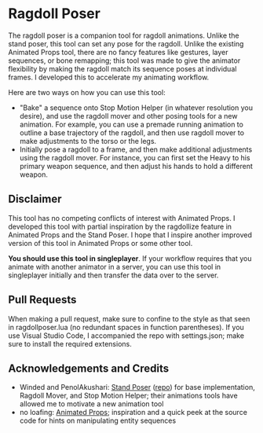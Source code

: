 
# Ragdoll Poser

The ragdoll poser is a companion tool for ragdoll animations. Unlike the stand poser, this tool can set any pose for the ragdoll. Unlike the existing Animated Props tool, there are no fancy features like gestures, layer sequences, or bone remapping; this tool was made to give the animator flexibility by making the ragdoll match its sequence poses at individual frames. I developed this to accelerate my animating workflow.

Here are two ways on how you can use this tool:

- "Bake" a sequence onto Stop Motion Helper (in whatever resolution you desire), and use the ragdoll mover and other posing tools for a new animation. For example, you can use a premade running animation to outline a base trajectory of the ragdoll, and then use ragdoll mover to make adjustments to the torso or the legs.
- Initially pose a ragdoll to a frame, and then make additional adjustments using the ragdoll mover. For instance, you can first set the Heavy to his primary weapon sequence, and then adjust his hands to hold a different weapon.

## Disclaimer

This tool has no competing conflicts of interest with Animated Props. I developed this tool with partial inspiration by the ragdollize feature in Animated Props and the Stand Poser. I hope that I inspire another improved version of this tool in Animated Props or some other tool.

**You should use this tool in singleplayer**. If your workflow requires that you animate with another animator in a server, you can use this tool in singleplayer initially and then transfer the data over to the server.

## Pull Requests

When making a pull request, make sure to confine to the style as that seen in ragdollposer.lua (no redundant spaces in function parentheses). If you use Visual Studio Code, I accompanied the repo with settings.json; make sure to install the required extensions.

## Acknowledgements and Credits

- Winded and PenolAkushari: [Stand Poser](https://steamcommunity.com/sharedfiles/filedetails/?id=104576786) ([repo](https://github.com/Winded/StandingPoseTool/tree/master)) for base implementation, Ragdoll Mover, and Stop Motion Helper; their animations tools have allowed me to motivate a new animation tool
- no loafing: [Animated Props](https://steamcommunity.com/sharedfiles/filedetails/?id=3214437941); inspiration and a quick peek at the source code for hints on manipulating entity sequences 